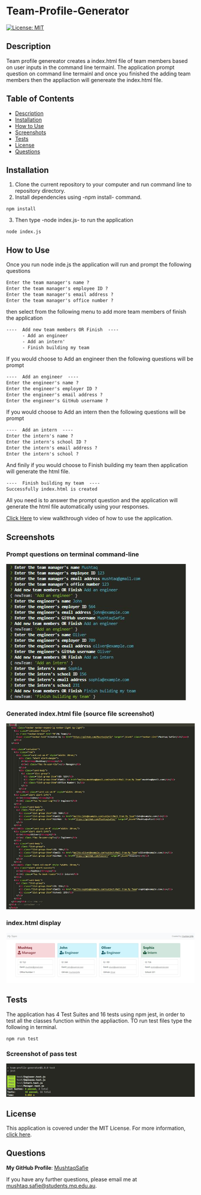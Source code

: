 # Team-Profile-Generator
[![License: MIT](https://img.shields.io/badge/License-MIT-yellow.svg)](https://opensource.org/licenses/MIT)

## Description
Team profile genereator creates a index.html file of team members based on user inputs in the command line termainl. The application prompt question on command line termainl and once you finished the adding team members then the appliaction will genereate the index.html file.

## Table of Contents
- [Description](#Description)
- [Installation](#Installation)
- [How to Use](#How-to-Use)
- [Screenshots](#Screenshots)
- [Tests](#Tests)
- [License](#License)
- [Questions](#Questions)

## Installation
1. Clone the current repository to your computer and run command line to repository directory.
2. Install dependencies using -npm install- command.
```
npm install
```
3. Then type -node index.js- to run the application
```
node index.js
```

## How to Use
Once you run node inde.js the application will run and prompt the following questions
```
Enter the team manager's name ?
Enter the team manager's employee ID ?
Enter the team manager's email address ?
Enter the team manager's office number ?
```
then select from the following menu to add more team members of finish the application
```
----  Add new team members OR Finish  ----
      - Add an engineer
      - Add an intern'
      - Finish building my team
```
If you would choose to Add an engineer then the following questions will be prompt
```
----  Add an engineer  ----
Enter the engineer's name ?
Enter the engineer's employer ID ?
Enter the engineer's email address ?
Enter the engineer's GitHub username ?
```
If you would choose to Add an intern then the following questions will be prompt
```
----  Add an intern  ----
Enter the intern's name ?
Enter the intern's school ID ?
Enter the intern's email address ?
Enter the intern's school ?
```
And finily if you would choose to Finish building my team then application will generate the html file.
```
----  Finish building my team  ----
Successfully index.html is created
```

All you need is to answer the prompt question and the application will generate the html file automatically using your responses.

[Click Here](https://drive.google.com/file/d/1L6Ck8xsNPa3jrBAxzBi8LBfj6zE2a6FC/view) to view walkthrough video of how to use the application.

## Screenshots
### Prompt questions on terminal command-line
![Image of prompt questions](https://raw.githubusercontent.com/MushtaqSafie/Team-Profile-Generator/main/assets/prompt.JPG)

### Generated index.html file (source file screenshot)
![Image of index.html source file](https://raw.githubusercontent.com/MushtaqSafie/Team-Profile-Generator/main/assets/html.JPG)

### index.html display
![Image of index.html](https://raw.githubusercontent.com/MushtaqSafie/Team-Profile-Generator/main/assets/output.JPG)


## Tests
The application has 4 Test Suites and 16 tests using npm jest, in order to test all the classes function within the appliaction. TO run test files type the following in terminal.
```
npm run test
```

### Screenshot of pass test
![test](https://raw.githubusercontent.com/MushtaqSafie/Team-Profile-Generator/main/assets/test2.JPG)


## License
This application is covered under the MIT License.
For more information, [click here](https://opensource.org/licenses/MIT).

## Questions
**My GitHub Profile**: [MushtaqSafie](https://github.com/MushtaqSafie)

If you have any further questions, please email me at [mushtaq.safie@students.mq.edu.au](mailto:mushtaq.safie@students.mq.edu.au).
